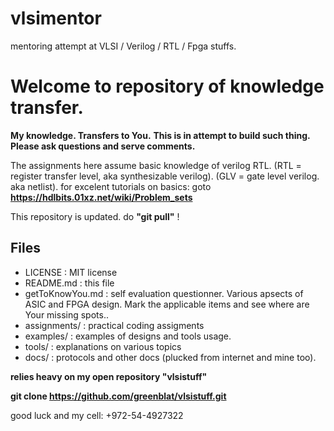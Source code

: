 # vlsimentor
mentoring attempt at VLSI / Verilog / RTL / Fpga stuffs.

# Welcome to repository of knowledge transfer.
**My knowledge. Transfers to You.** 
**This is in attempt to build  such thing. Please ask questions and serve comments.**

The assignments here assume basic knowledge of verilog RTL. 
(RTL = register transfer level, aka synthesizable verilog).
(GLV = gate level verilog. aka netlist).
for excelent tutorials on basics: goto **https://hdlbits.01xz.net/wiki/Problem_sets**

This repository is updated. do **"git pull"** !

## Files

- LICENSE  : MIT license
- README.md  : this file
- getToKnowYou.md : self evaluation questionner. Various apsects of ASIC and FPGA design. Mark the applicable items and see where are Your missing spots..
- assignments/  : practical coding assigments
- examples/     : examples of designs and tools usage.
- tools/        : explanations on various topics
- docs/        :  protocols  and other docs (plucked from internet and mine too).

**relies heavy on my open repository "vlsistuff"**

**git clone https://github.com/greenblat/vlsistuff.git**

good luck and my cell: +972-54-4927322

